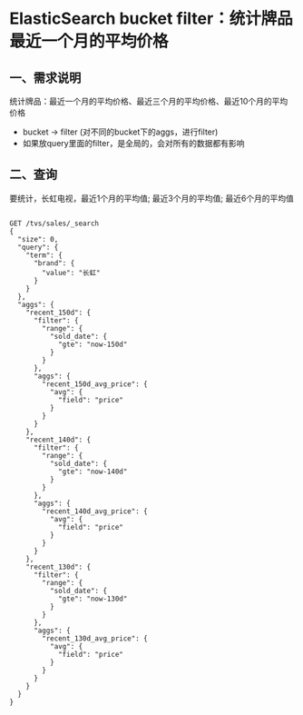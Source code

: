 # ElasticSearch bucket filter：统计牌品最近一个月的平均价格

## 一、需求说明

统计牌品：最近一个月的平均价格、最近三个月的平均价格、最近10个月的平均价格

* bucket -> filter (对不同的bucket下的aggs，进行filter)
* 如果放query里面的filter，是全局的，会对所有的数据都有影响


## 二、查询

要统计，长虹电视，最近1个月的平均值; 最近3个月的平均值; 最近6个月的平均值

```

GET /tvs/sales/_search 
{
  "size": 0,
  "query": {
    "term": {
      "brand": {
        "value": "长虹"
      }
    }
  },
  "aggs": {
    "recent_150d": {
      "filter": {
        "range": {
          "sold_date": {
            "gte": "now-150d"
          }
        }
      },
      "aggs": {
        "recent_150d_avg_price": {
          "avg": {
            "field": "price"
          }
        }
      }
    },
    "recent_140d": {
      "filter": {
        "range": {
          "sold_date": {
            "gte": "now-140d"
          }
        }
      },
      "aggs": {
        "recent_140d_avg_price": {
          "avg": {
            "field": "price"
          }
        }
      }
    },
    "recent_130d": {
      "filter": {
        "range": {
          "sold_date": {
            "gte": "now-130d"
          }
        }
      },
      "aggs": {
        "recent_130d_avg_price": {
          "avg": {
            "field": "price"
          }
        }
      }
    }
  }
}
```


